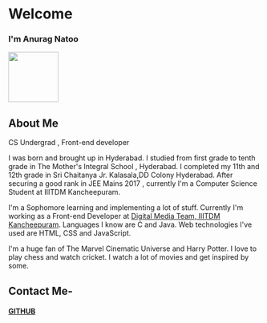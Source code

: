 # Welcome 
### I'm Anurag Natoo 
<img src="https://github.com/anuragnatoo/anuragnatoo.github.io/blob/master/me.jpg?raw=true" width="100" margin-right="100px" margin-left="200px" >


## About Me 
CS Undergrad , Front-end developer

I was born and brought up in Hyderabad.
I studied from first grade to tenth grade in The Mother's Integral School , Hyderabad.
I completed my 11th and 12th grade in Sri Chaitanya Jr. Kalasala,DD Colony Hyderabad.
After securing a good rank in JEE Mains 2017 , currently I'm a Computer Science Student at IIITDM Kancheepuram.

I'm a Sophomore learning and implementing a lot of stuff. Currently I'm working as a 
Front-end Developer at [Digital Media Team, IIITDM Kancheepuram](https://github.com/DMT-IIITDM).
Languages I know are C and Java. Web technologies I've used are HTML, CSS and JavaScript.

I'm a huge fan of The Marvel Cinematic Universe and Harry Potter. I love to play chess and watch cricket.
I watch a lot of movies and get inspired by some.


## Contact Me- 
#### [GITHUB](https://github.com/anuragnatoo)
